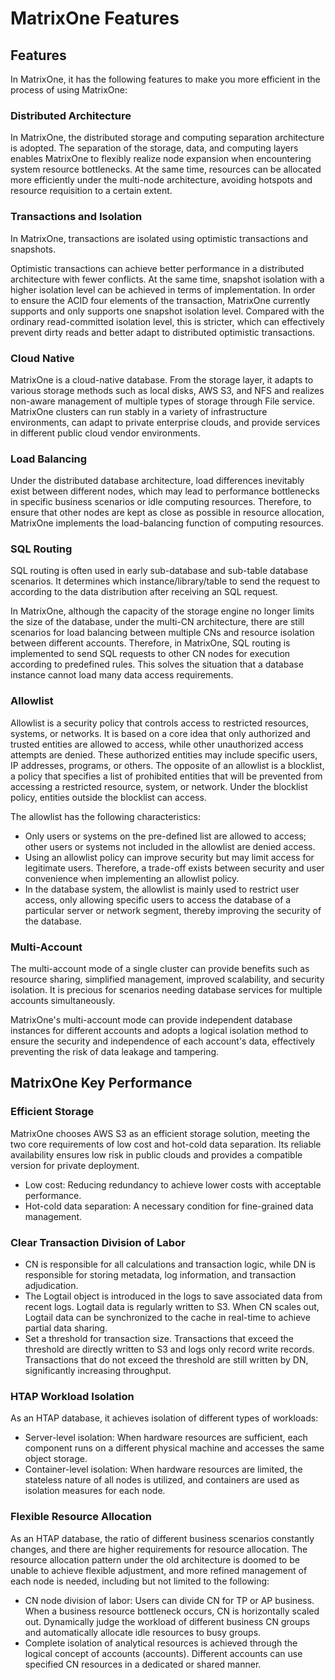 # MatrixOne Features

## **Features**

In MatrixOne, it has the following features to make you more efficient in the process of using MatrixOne:

### **Distributed Architecture**

In MatrixOne, the distributed storage and computing separation architecture is adopted. The separation of the storage, data, and computing layers enables MatrixOne to flexibly realize node expansion when encountering system resource bottlenecks. At the same time, resources can be allocated more efficiently under the multi-node architecture, avoiding hotspots and resource requisition to a certain extent.

### **Transactions and Isolation**

In MatrixOne, transactions are isolated using optimistic transactions and snapshots.

Optimistic transactions can achieve better performance in a distributed architecture with fewer conflicts. At the same time, snapshot isolation with a higher isolation level can be achieved in terms of implementation. In order to ensure the ACID four elements of the transaction, MatrixOne currently supports and only supports one snapshot isolation level. Compared with the ordinary read-committed isolation level, this is stricter, which can effectively prevent dirty reads and better adapt to distributed optimistic transactions.

### **Cloud Native**

MatrixOne is a cloud-native database. From the storage layer, it adapts to various storage methods such as local disks, AWS S3, and NFS and realizes non-aware management of multiple types of storage through File service. MatrixOne clusters can run stably in a variety of infrastructure environments, can adapt to private enterprise clouds, and provide services in different public cloud vendor environments.

### **Load Balancing**

Under the distributed database architecture, load differences inevitably exist between different nodes, which may lead to performance bottlenecks in specific business scenarios or idle computing resources. Therefore, to ensure that other nodes are kept as close as possible in resource allocation, MatrixOne implements the load-balancing function of computing resources.

### **SQL Routing**

SQL routing is often used in early sub-database and sub-table database scenarios. It determines which instance/library/table to send the request to according to the data distribution after receiving an SQL request.

In MatrixOne, although the capacity of the storage engine no longer limits the size of the database, under the multi-CN architecture, there are still scenarios for load balancing between multiple CNs and resource isolation between different accounts. Therefore, in MatrixOne, SQL routing is implemented to send SQL requests to other CN nodes for execution according to predefined rules. This solves the situation that a database instance cannot load many data access requirements.

### **Allowlist**

Allowlist is a security policy that controls access to restricted resources, systems, or networks. It is based on a core idea that only authorized and trusted entities are allowed to access, while other unauthorized access attempts are denied. These authorized entities may include specific users, IP addresses, programs, or others. The opposite of an allowlist is a blocklist, a policy that specifies a list of prohibited entities that will be prevented from accessing a restricted resource, system, or network. Under the blocklist policy, entities outside the blocklist can access.

The allowlist has the following characteristics:

- Only users or systems on the pre-defined list are allowed to access; other users or systems not included in the allowlist are denied access.
- Using an allowlist policy can improve security but may limit access for legitimate users. Therefore, a trade-off exists between security and user convenience when implementing an allowlist policy.
- In the database system, the allowlist is mainly used to restrict user access, only allowing specific users to access the database of a particular server or network segment, thereby improving the security of the database.

### Multi-Account

The multi-account mode of a single cluster can provide benefits such as resource sharing, simplified management, improved scalability, and security isolation. It is precious for scenarios needing database services for multiple accounts simultaneously.

MatrixOne's multi-account mode can provide independent database instances for different accounts and adopts a logical isolation method to ensure the security and independence of each account's data, effectively preventing the risk of data leakage and tampering.

## MatrixOne Key Performance

### Efficient Storage

MatrixOne chooses AWS S3 as an efficient storage solution, meeting the two core requirements of low cost and hot-cold data separation. Its reliable availability ensures low risk in public clouds and provides a compatible version for private deployment.

- Low cost: Reducing redundancy to achieve lower costs with acceptable performance.
- Hot-cold data separation: A necessary condition for fine-grained data management.

### Clear Transaction Division of Labor

- CN is responsible for all calculations and transaction logic, while DN is responsible for storing metadata, log information, and transaction adjudication.
- The Logtail object is introduced in the logs to save associated data from recent logs. Logtail data is regularly written to S3. When CN scales out, Logtail data can be synchronized to the cache in real-time to achieve partial data sharing.
- Set a threshold for transaction size. Transactions that exceed the threshold are directly written to S3 and logs only record write records. Transactions that do not exceed the threshold are still written by DN, significantly increasing throughput.

### HTAP Workload Isolation

As an HTAP database, it achieves isolation of different types of workloads:

- Server-level isolation: When hardware resources are sufficient, each component runs on a different physical machine and accesses the same object storage.
- Container-level isolation: When hardware resources are limited, the stateless nature of all nodes is utilized, and containers are used as isolation measures for each node.

### Flexible Resource Allocation

As an HTAP database, the ratio of different business scenarios constantly changes, and there are higher requirements for resource allocation. The resource allocation pattern under the old architecture is doomed to be unable to achieve flexible adjustment, and more refined management of each node is needed, including but not limited to the following:

- CN node division of labor: Users can divide CN for TP or AP business. When a business resource bottleneck occurs, CN is horizontally scaled out.
Dynamically judge the workload of different business CN groups and automatically allocate idle resources to busy groups.
- Complete isolation of analytical resources is achieved through the logical concept of accounts (accounts). Different accounts can use specified CN resources in a dedicated or shared manner.
